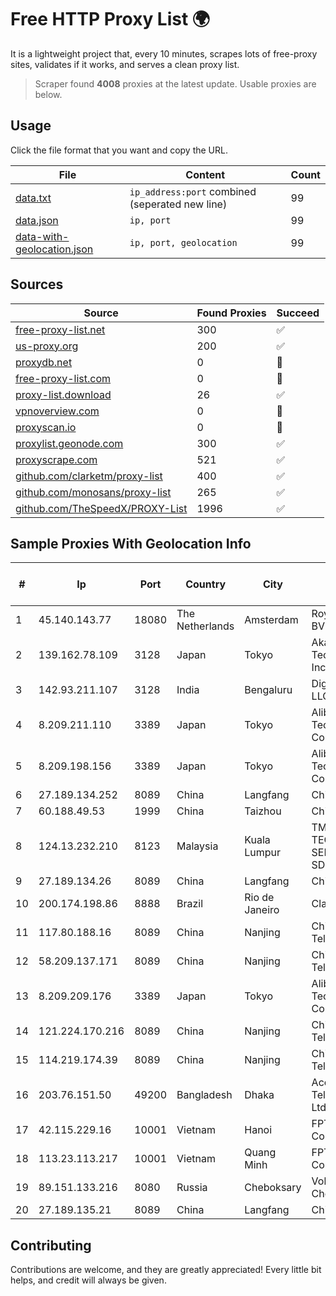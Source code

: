 
# Free HTTP Proxy List 🌍

It is a lightweight project that, every 10 minutes, scrapes lots of free-proxy sites, validates if it works, and serves a clean proxy list.


> Scraper found **4008** proxies at the latest update. Usable proxies are below.

## Usage

Click the file format that you want and copy the URL.


|File|Content|Count|
|----|-------|-----|
|[data.txt](https://raw.githubusercontent.com/themiralay/Proxy-List-World/master/data.txt)|`ip_address:port` combined (seperated new line)|99|
|[data.json](https://raw.githubusercontent.com/themiralay/Proxy-List-World/master/data.json)|`ip, port`|99|
|[data-with-geolocation.json](https://raw.githubusercontent.com/themiralay/Proxy-List-World/master/data-with-geolocation.json)|`ip, port, geolocation`|99|

## Sources

|Source|Found Proxies|Succeed|
|------|-------------|-------|
|[free-proxy-list.net](https://free-proxy-list.net)|300|✅|
|[us-proxy.org](https://www.us-proxy.org)|200|✅|
|[proxydb.net](http://proxydb.net)|0|🚫|
|[free-proxy-list.com](https://free-proxy-list.com/?page=&port=&type%5B%5D=http&type%5B%5D=https&up_time=0&search=Search)|0|🚫|
|[proxy-list.download](https://www.proxy-list.download/HTTP)|26|✅|
|[vpnoverview.com](https://vpnoverview.com/privacy/anonymous-browsing/free-proxy-servers)|0|🚫|
|[proxyscan.io](https://www.proxyscan.io)|0|🚫|
|[proxylist.geonode.com](https://proxylist.geonode.com/api/proxy-list?limit=300&page=1&sort_by=lastChecked&sort_type=desc&protocols=http,https)|300|✅|
|[proxyscrape.com](https://api.proxyscrape.com/v2/?request=displayproxies&protocol=http&timeout=10000&country=all&ssl=all&anonymity=all)|521|✅|
|[github.com/clarketm/proxy-list](https://raw.githubusercontent.com/clarketm/proxy-list/master/proxy-list-raw.txt)|400|✅|
|[github.com/monosans/proxy-list](https://raw.githubusercontent.com/monosans/proxy-list/main/proxies/http.txt)|265|✅|
|[github.com/TheSpeedX/PROXY-List](https://raw.githubusercontent.com/TheSpeedX/PROXY-List/master/http.txt)|1996|✅|


## Sample Proxies With Geolocation Info

|#|Ip|Port|Country|City|Internet Service Provider|
|-|--|----|-------|----|-------------------------|
|1|45.140.143.77|18080|The Netherlands|Amsterdam|RoyaleHosting BV|
|2|139.162.78.109|3128|Japan|Tokyo|Akamai Technologies, Inc.|
|3|142.93.211.107|3128|India|Bengaluru|DigitalOcean, LLC|
|4|8.209.211.110|3389|Japan|Tokyo|Alibaba (US) Technology Co., Ltd.|
|5|8.209.198.156|3389|Japan|Tokyo|Alibaba (US) Technology Co., Ltd.|
|6|27.189.134.252|8089|China|Langfang|Chinanet|
|7|60.188.49.53|1999|China|Taizhou|Chinanet|
|8|124.13.232.210|8123|Malaysia|Kuala Lumpur|TM TECHNOLOGY SERVICES SDN BHD|
|9|27.189.134.26|8089|China|Langfang|Chinanet|
|10|200.174.198.86|8888|Brazil|Rio de Janeiro|Claro S.A|
|11|117.80.188.16|8089|China|Nanjing|China Telecom|
|12|58.209.137.171|8089|China|Nanjing|China Telecom|
|13|8.209.209.176|3389|Japan|Tokyo|Alibaba (US) Technology Co., Ltd.|
|14|121.224.170.216|8089|China|Nanjing|China Telecom|
|15|114.219.174.39|8089|China|Nanjing|China Telecom|
|16|203.76.151.50|49200|Bangladesh|Dhaka|Access Telecom (BD) Ltd|
|17|42.115.229.16|10001|Vietnam|Hanoi|FPT Telecom Company|
|18|113.23.113.217|10001|Vietnam|Quang Minh|FPT Telecom Company|
|19|89.151.133.216|8080|Russia|Cheboksary|VolgaTelecom Cheboxary|
|20|27.189.135.21|8089|China|Langfang|Chinanet|



## Contributing

Contributions are welcome, and they are greatly appreciated! Every
little bit helps, and credit will always be given.

